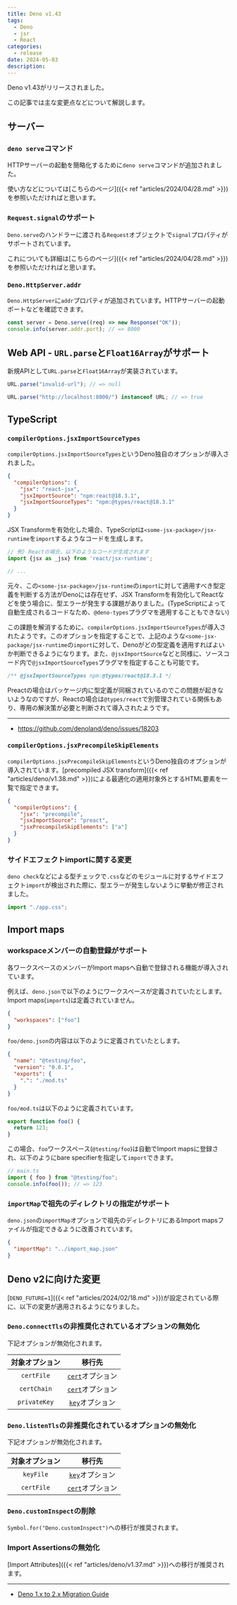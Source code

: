 ```yaml
---
title: Deno v1.43
tags:
  - Deno
  - jsr
  - React
categories:
  - release
date: 2024-05-03
description:
---
```


Deno v1.43がリリースされました。

この記事では主な変更点などについて解説します。

## サーバー

### `deno serve`コマンド

HTTPサーバーの起動を簡略化するために`deno serve`コマンドが追加されました。

使い方などについては[こちらのページ]({{< ref "articles/2024/04/28.md" >}})を参照いただければと思います。

### `Request.signal`のサポート

`Deno.serve`のハンドラーに渡される`Request`オブジェクトで`signal`プロパティがサポートされています。

これについても詳細は[こちらのページ]({{< ref "articles/2024/04/28.md" >}})を参照いただければと思います。

### `Deno.HttpServer.addr`

`Deno.HttpServer`に`addr`プロパティが追加されています。HTTPサーバーの起動ポートなどを確認できます。

```jsx
const server = Deno.serve((req) => new Response("OK"));
console.info(server.addr.port); // => 8000
```

## Web API - `URL.parse`と`Float16Array`がサポート

新規APIとして`URL.parse`と`Float16Array`が実装されています。

```javascript
URL.parse("invalid-url"); // => null

URL.parse("http://localhost:8000/") instanceof URL; // => true
```

## TypeScript

### `compilerOptions.jsxImportSourceTypes`

`compilerOptions.jsxImportSourceTypes`というDeno独自のオプションが導入されました。

```json
{
  "compilerOptions": {
    "jsx": "react-jsx",
    "jsxImportSource": "npm:react@18.3.1",
    "jsxImportSourceTypes": "npm:@types/react@18.3.1"
  }
}
```

JSX Transformを有効化した場合、TypeScriptは`<some-jsx-package>/jsx-runtime`を`import`するようなコードを生成します。

```typescript
// 例) Reactの場合、以下のようなコードが生成されます
import {jsx as _jsx} from 'react/jsx-runtime';

// ...
```

元々、この`<some-jsx-package>/jsx-runtime`の`import`に対して適用すべき型定義を判断する方法がDenoには存在せず、JSX Transformを有効化してReactなどを使う場合に、型エラーが発生する課題がありました。(TypeScriptによって自動生成されるコードなため、`@deno-types`プラグマを適用することもできない)

この課題を解消するために、`compilerOptions.jsxImportSourceTypes`が導入されたようです。このオプションを指定することで、上記のような`<some-jsx-package/jsx-runtime`の`import`に対して、Denoがどの型定義を適用すればよいか判断できるようになります。また、`@jsxImportSource`などと同様に、ソースコード内で`@jsxImportSourceTypes`プラグマを指定することも可能です。

```typescript
/** @jsxImportSourceTypes npm:@types/react@18.3.1 */
```

Preactの場合はパッケージ内に型定義が同梱されているのでこの問題が起きないようなのですが、Reactの場合は`@types/react`で別管理されている関係もあり、専用の解決策が必要と判断されて導入されたようです。

---

- https://github.com/denoland/deno/issues/18203

### `compilerOptions.jsxPrecompileSkipElements`

`compilerOptions.jsxPrecompileSkipElements`というDeno独自のオプションが導入されています。[precompiled JSX transform]({{< ref "articles/deno/v1.38.md" >}})による最適化の適用対象外とするHTML要素を一覧で指定できます。

```json
{
  "compilerOptions": {
    "jsx": "precompile",
    "jsxImportSource": "preact",
    "jsxPrecompileSkipElements": ["a"]
  }
}
```

### サイドエフェクトimportに関する変更

`deno check`などによる型チェックで`.css`などのモジュールに対するサイドエフェクト`import`が検出された際に、型エラーが発生しないように挙動が修正されました。

```typescript
import "./app.css";
```

## Import maps

### workspaceメンバーの自動登録がサポート

各ワークスペースのメンバーがImport mapsへ自動で登録される機能が導入されています。

例えば、`deno.json`で以下のようにワークスペースが定義されていたとします。Import maps(`imports`)は定義されていません。

```json
{
  "workspaces": ["foo"]
}
```

`foo/deno.json`の内容は以下のように定義されていたとします。

```json
{
  "name": "@testing/foo",
  "version": "0.0.1",
  "exports": {
    ".": "./mod.ts"
  }
}
```

`foo/mod.ts`は以下のように定義されています。

```typescript
export function foo() {
  return 123;
}
```

この場合、`foo`ワークスペース(`@testing/foo`)は自動でImport mapsに登録され、以下のようにbare specifierを指定して`import`できます。

```typescript
// main.ts
import { foo } from "@testing/foo";
console.info(foo()); // => 123
```

### `importMap`で祖先のディレクトリの指定がサポート

`deno.json`の`importMap`オプションで祖先のディレクトリにあるImport mapsファイルが指定できるように改善されています。

```json
{
  "importMap": "../import_map.json"
}
```

## Deno v2に向けた変更

[`DENO_FUTURE=1`]({{< ref "articles/2024/02/18.md" >}})が設定されている際に、以下の変更が適用されるようになりました。

### `Deno.connectTls`の非推奨化されているオプションの無効化

下記オプションが無効化されます。

|対象オプション|移行先|
|:---:|:---:|
|`certFile`|[`cert`](https://deno.land/api@v1.43.1?s=Deno.TlsCertifiedKeyPem)オプション|
|`certChain`|[`cert`](https://deno.land/api@v1.43.1?s=Deno.TlsCertifiedKeyPem)オプション|
|`privateKey`|[`key`](https://deno.land/api@v1.43.1?s=Deno.TlsCertifiedKeyPem)オプション|

### `Deno.listenTls`の非推奨化されているオプションの無効化

下記オプションが無効化されます。

|対象オプション|移行先|
|:---:|:---:|
|`keyFile`|[`key`](https://deno.land/api@v1.43.1?s=Deno.TlsCertifiedKeyPem)オプション|
|`certFile`|[`cert`](https://deno.land/api@v1.43.1?s=Deno.TlsCertifiedKeyPem)オプション|

### `Deno.customInspect`の削除

`Symbol.for("Deno.customInspect")`への移行が推奨されます。

### Import Assertionsの無効化

[Import Attributes]({{< ref "articles/deno/v1.37.md" >}})への移行が推奨されます。

---

- [Deno 1.x to 2.x Migration Guide](https://github.com/denoland/deno-docs/blob/4cb3ca6e1d0354fa6dd28f840ac3e09046c1bcfe/runtime/manual/advanced/migrate_deprecations.md)

